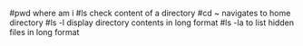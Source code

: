 #pwd where am i
#ls check content of a directory
#cd ~ navigates to home directory
#ls -l display directory contents in long format
#ls -la to list hidden files in long format
